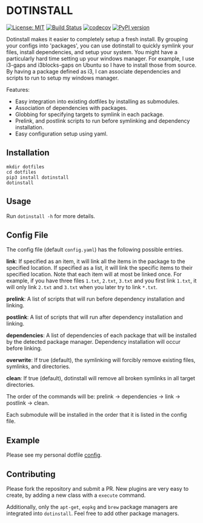 # DOTINSTALL

[![License: MIT](https://img.shields.io/badge/License-MIT-yellow.svg)](https://opensource.org/licenses/MIT) [![Build Status](https://travis-ci.org/travis-ci/travis-web.svg?branch=master)](https://travis-ci.org/travis-ci/travis-web) [![codecov](https://codecov.io/gh/jeffrey-xiao/dotinstall/branch/master/graph/badge.svg)](https://codecov.io/gh/jeffrey-xiao/dotinstall) [![PyPI version](https://badge.fury.io/py/dotinstall.svg)](https://badge.fury.io/py/dotinstall)

Dotinstall makes it easier to completely setup a fresh install. By grouping your configs into
'packages', you can use dotinstall to quickly symlink your files, install dependencies, and setup
your system. You might have a particularly hard time setting up your windows manager. For example, I
use i3-gaps and i3blocks-gaps on Ubuntu so I have to install those from source. By having a package
defined as i3, I can associate dependencies and scripts to run to setup my windows manager.

Features:
 - Easy integration into existing dotfiles by installing as submodules.
 - Association of dependencies with packages.
 - Globbing for specifying targets to symlink in each package.
 - Prelink, and postlink scripts to run before symlinking and dependency installation.
 - Easy configuration setup using yaml.


## Installation

```
mkdir dotfiles
cd dotfiles
pip3 install dotinstall
dotinstall
```


## Usage

Run ```dotinstall -h``` for more details.


## Config File

The config file (default ```config.yaml```) has the following possible entries.

**link**: If specified as an item, it will link all the items in the package to the specified
location. If specified as a list, it will link the specific items to their specified location. Note
that each item will at most be linked once. For example, if you have three files ```1.txt```,
```2.txt```, ```3.txt``` and you first link ```1.txt```, it will only link ```2.txt``` and
```3.txt``` when you later try to link ```*.txt```.

**prelink**: A list of scripts that will run before dependency installation and linking.

**postlink**: A list of scripts that will run after dependency installation and linking.

**dependencies**: A list of dependencies of each package that will be installed by the detected
package manager. Dependency installation will occur before linking.

**overwrite**: If true (default), the symlinking will forcibly remove existing files, symlinks, and
directories.

**clean**: If true (default), dotinstall will remove all broken symlinks in all target directories.

The order of the commands will be: prelink -> dependencies -> link -> postlink -> clean.

Each submodule will be installed in the order that it is listed in the config file.


## Example

Please see my personal dotfile
[config](https://github.com/jeffrey-xiao/dotfiles/blob/master/config.yaml).


## Contributing

Please fork the repository and submit a PR. New plugins are very easy to create, by adding a new
class with a `execute` command.

Additionally, only the `apt-get`, `eopkg` and `brew` package managers are integrated into
`dotinstall`. Feel free to add other package managers.
